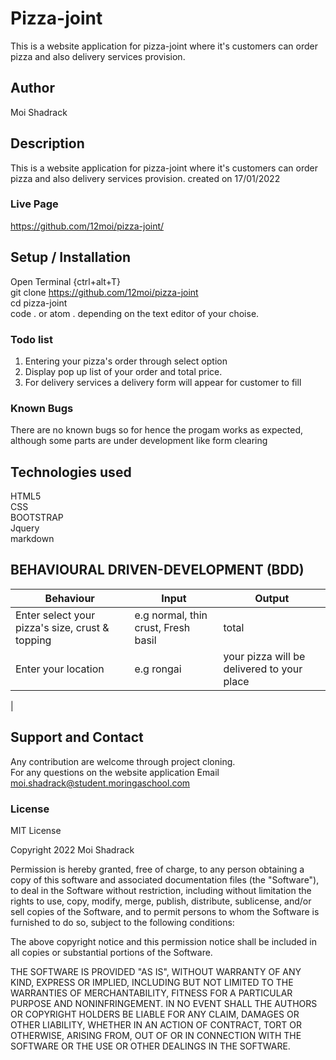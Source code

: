 # Pizza-joint

This is a website application for pizza-joint where it's customers can order pizza and also delivery services provision.

## Author
Moi Shadrack

## Description
This is a website application for pizza-joint where it's customers can order pizza and also delivery services provision.
created on 17/01/2022


### Live Page
https://github.com/12moi/pizza-joint/

## Setup / Installation 
Open Terminal {ctrl+alt+T}<br>
git clone https://github.com/12moi/pizza-joint <br>
cd pizza-joint <br>
code . or atom . depending on the text editor of your choise.

### Todo list
1) Entering your pizza's order through select option<br>
2) Display pop up list of your order and total price.<br>
3) For delivery services a delivery form will appear for customer to fill

### Known Bugs
There are no known bugs so for hence the progam works as expected, although some parts are under development like form clearing 

## Technologies used

 HTML5<br>
 CSS<br>
 BOOTSTRAP<br>
 Jquery<br>
 markdown

## BEHAVIOURAL DRIVEN-DEVELOPMENT (BDD)
   Behaviour                                       |           Input                    |           Output              |
---------------------------------------------------|------------------------------------|-------------------------------|
|Enter select your pizza's size, crust & topping   | e.g normal, thin crust, Fresh basil|total                          |
|Enter your location                               | e.g rongai                         | your pizza will be delivered to your place                        |
|

## Support and Contact
Any contribution are welcome through project cloning.<br>
For any questions on the website application Email moi.shadrack@student.moringaschool.com


### License
MIT License

Copyright  2022  Moi Shadrack

Permission is hereby granted, free of charge, to any person obtaining a copy
of this software and associated documentation files (the "Software"), to deal
in the Software without restriction, including without limitation the rights
to use, copy, modify, merge, publish, distribute, sublicense, and/or sell
copies of the Software, and to permit persons to whom the Software is
furnished to do so, subject to the following conditions:

The above copyright notice and this permission notice shall be included in all
copies or substantial portions of the Software.

THE SOFTWARE IS PROVIDED "AS IS", WITHOUT WARRANTY OF ANY KIND, EXPRESS OR
IMPLIED, INCLUDING BUT NOT LIMITED TO THE WARRANTIES OF MERCHANTABILITY,
FITNESS FOR A PARTICULAR PURPOSE AND NONINFRINGEMENT. IN NO EVENT SHALL THE
AUTHORS OR COPYRIGHT HOLDERS BE LIABLE FOR ANY CLAIM, DAMAGES OR OTHER
LIABILITY, WHETHER IN AN ACTION OF CONTRACT, TORT OR OTHERWISE, ARISING FROM,
OUT OF OR IN CONNECTION WITH THE SOFTWARE OR THE USE OR OTHER DEALINGS IN THE
SOFTWARE.
